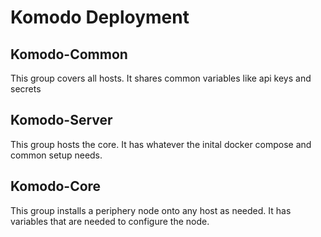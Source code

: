 # Komodo Deployment

## Komodo-Common

This group covers all hosts. It shares common variables like api keys and secrets

## Komodo-Server

This group hosts the core. It has whatever the inital docker compose and common setup needs.

## Komodo-Core

This group installs a periphery node onto any host as needed. It has variables that are needed to configure the node.
